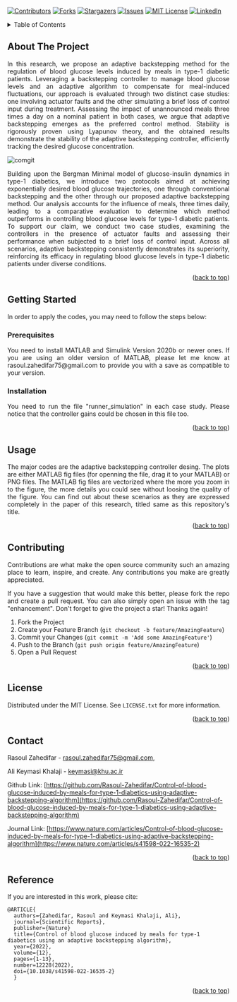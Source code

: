 <!-- Improved compatibility of back to top link: See: https://github.com/othneildrew/Best-README-Template/pull/73 -->
<a name="readme-top"></a>
<!--
*** Thanks for checking out the Best-README-Template. If you have a suggestion
*** that would make this better, please fork the repo and create a pull request
*** or simply open an issue with the tag "enhancement".
*** Don't forget to give the project a star!
*** Thanks again! Now go create something AMAZING! :D
-->



<!-- PROJECT SHIELDS -->
<!--
*** I'm using markdown "reference style" links for readability.
*** Reference links are enclosed in brackets [ ] instead of parentheses ( ).
*** See the bottom of this document for the declaration of the reference variables
*** for contributors-url, forks-url, etc. This is an optional, concise syntax you may use.
*** https://www.markdownguide.org/basic-syntax/#reference-style-links
-->
[![Contributors][contributors-shield]][contributors-url]
[![Forks][forks-shield]][forks-url]
[![Stargazers][stars-shield]][stars-url]
[![Issues][issues-shield]][issues-url]
[![MIT License][license-shield]][license-url]
[![LinkedIn][linkedin-shield]][linkedin-url]


<!-- TABLE OF CONTENTS -->
<details>
  <summary>Table of Contents</summary>
  <ol>
    <li>
      <a href="#about-the-project">About The Project</a>
    </li>
    <li>
      <a href="#getting-started">Getting Started</a>
      <ul>
        <li><a href="#prerequisites">Prerequisites</a></li>
        <li><a href="#installation">Installation</a></li>
      </ul>
    </li>
    <li><a href="#usage">Usage</a></li>
    <li><a href="#contributing">Contributing</a></li>
    <li><a href="#license">License</a></li>
    <li><a href="#contact">Contact</a></li>
    <li><a href="#Reference">Reference</a></li>
  </ol>
</details>



<!-- ABOUT THE PROJECT -->
## About The Project

<div align="justify"> In this research, we propose an adaptive backstepping method for the regulation of blood glucose levels induced by meals in type-1 diabetic patients. Leveraging a backstepping controller to manage blood glucose levels and an adaptive algorithm to compensate for meal-induced fluctuations, our approach is evaluated through two distinct case studies: one involving actuator faults and the other simulating a brief loss of control input during treatment. Assessing the impact of unannounced meals three times a day on a nominal patient in both cases, we argue that adaptive backstepping emerges as the preferred control method. Stability is rigorously proven using Lyapunov theory, and the obtained results demonstrate the stability of the adaptive backstepping controller, efficiently tracking the desired glucose concentration. </div>

![comgit](https://media.springernature.com/full/springer-static/image/art%3A10.1038%2Fs41598-022-16535-2/MediaObjects/41598_2022_16535_Fig1_HTML.png?as=webp)

<div align="justify"> Building upon the Bergman Minimal model of glucose-insulin dynamics in type-1 diabetics, we introduce two protocols aimed at achieving exponentially desired blood glucose trajectories, one through conventional backstepping and the other through our proposed adaptive backstepping method. Our analysis accounts for the influence of meals, three times daily, leading to a comparative evaluation to determine which method outperforms in controlling blood glucose levels for type-1 diabetic patients. To support our claim, we conduct two case studies, examining the controllers in the presence of actuator faults and assessing their performance when subjected to a brief loss of control input. Across all scenarios, adaptive backstepping consistently demonstrates its superiority, reinforcing its efficacy in regulating blood glucose levels in type-1 diabetic patients under diverse conditions. </div>

<p align="right">(<a href="#readme-top">back to top</a>)</p>



<!-- GETTING STARTED -->
## Getting Started

In order to apply the codes, you may need to follow the steps below:


<!-- PREREQUISITES -->
### Prerequisites

<div align="justify"> You need to install MATLAB and Simulink Version 2020b or newer ones. If you are using an older version of MATLAB, please let me know at rasoul.zahedifar75@gmail.com to provide you with a save as compatible to your version. </div>



<!-- INSTALLATION -->
### Installation

<div align="justify"> You need to run the file "runner_simulation" in each case study. Please notice that the controller gains could be chosen in this file too. </div>


<p align="right">(<a href="#readme-top">back to top</a>)</p>



<!-- USAGE EXAMPLES -->
## Usage

<div align="justify"> The major codes are the adaptive backstepping controller desing. The plots are either MATLAB fig files (for openning the file, drag it to your MATLAB) or PNG files. The MATLAB fig files are vectorized where the more you zoom in to the figure, the more details you could see without loosing the quality of the figure. You can find out about these scenarios as they are expressed completely in the paper of this research, titled same as this repository's title. </div>

<p align="right">(<a href="#readme-top">back to top</a>)</p>



<!-- CONTRIBUTING -->
## Contributing

<div align="justify"> Contributions are what make the open source community such an amazing place to learn, inspire, and create. Any contributions you make are greatly appreciated.

If you have a suggestion that would make this better, please fork the repo and create a pull request. You can also simply open an issue with the tag "enhancement".
Don't forget to give the project a star! Thanks again!

1. Fork the Project
2. Create your Feature Branch (`git checkout -b feature/AmazingFeature`)
3. Commit your Changes (`git commit -m 'Add some AmazingFeature'`)
4. Push to the Branch (`git push origin feature/AmazingFeature`)
5. Open a Pull Request </div>

<p align="right">(<a href="#readme-top">back to top</a>)</p>



<!-- LICENSE -->
## License

Distributed under the MIT License. See `LICENSE.txt` for more information.

<p align="right">(<a href="#readme-top">back to top</a>)</p>



<!-- CONTACT -->
## Contact

Rasoul Zahedifar - rasoul.zahedifar75@gmail.com,

Ali Keymasi Khalaji - keymasi@khu.ac.ir

Github Link: [https://github.com/Rasoul-Zahedifar/Control-of-blood-glucose-induced-by-meals-for-type-1-diabetics-using-adaptive-backstepping-algorithm](https://github.com/Rasoul-Zahedifar/Control-of-blood-glucose-induced-by-meals-for-type-1-diabetics-using-adaptive-backstepping-algorithm)

Journal Link: [https://www.nature.com/articles/Control-of-blood-glucose-induced-by-meals-for-type-1-diabetics-using-adaptive-backstepping-algorithm](https://www.nature.com/articles/s41598-022-16535-2)

<p align="right">(<a href="#readme-top">back to top</a>)</p>



<!-- REFERENCE -->
## Reference

If you are interested in this work, please cite:

```
@ARTICLE{
  authors={Zahedifar, Rasoul and Keymasi Khalaji, Ali},
  journal={Scientific Reports},
  publisher={Nature}
  title={Control of blood glucose induced by meals for type-1 diabetics using an adaptive backstepping algorithm}, 
  year={2022},
  volume={12},
  pages={1-13},
  number=12228(2022),
  doi={10.1038/s41598-022-16535-2}
  }
```

<p align="right">(<a href="#readme-top">back to top</a>)</p>



<!-- MARKDOWN LINKS & IMAGES -->
<!-- https://www.markdownguide.org/basic-syntax/#reference-style-links -->
[contributors-shield]: https://img.shields.io/github/contributors/Rasoul-Zahedifar/Control-of-blood-glucose-induced-by-meals-for-type-1-diabetics-using-adaptive-backstepping-algorithm.svg?style=for-the-badge
[contributors-url]: https://github.com/Rasoul-Zahedifar/Control-of-blood-glucose-induced-by-meals-for-type-1-diabetics-using-adaptive-backstepping-algorithm/graphs/contributors
[forks-shield]: https://img.shields.io/github/forks/Rasoul-Zahedifar/Control-of-blood-glucose-induced-by-meals-for-type-1-diabetics-using-adaptive-backstepping-algorithm.svg?style=for-the-badge
[forks-url]: https://github.com/Rasoul-Zahedifar/Control-of-blood-glucose-induced-by-meals-for-type-1-diabetics-using-adaptive-backstepping-algorithm/network/members
[stars-shield]: https://img.shields.io/github/stars/Rasoul-Zahedifar/Control-of-blood-glucose-induced-by-meals-for-type-1-diabetics-using-adaptive-backstepping-algorithm.svg?style=for-the-badge
[stars-url]: https://github.com/Rasoul-Zahedifar/Control-of-blood-glucose-induced-by-meals-for-type-1-diabetics-using-adaptive-backstepping-algorithm/stargazers
[issues-shield]: https://img.shields.io/github/issues/Rasoul-Zahedifar/Control-of-blood-glucose-induced-by-meals-for-type-1-diabetics-using-adaptive-backstepping-algorithm.svg?style=for-the-badge
[issues-url]: https://github.com/Rasoul-Zahedifar/Control-of-blood-glucose-induced-by-meals-for-type-1-diabetics-using-adaptive-backstepping-algorithm/issues
[license-shield]: https://img.shields.io/github/license/Rasoul-Zahedifar/Control-of-blood-glucose-induced-by-meals-for-type-1-diabetics-using-adaptive-backstepping-algorithm.svg?style=for-the-badge
[license-url]: https://github.com/Rasoul-Zahedifar/Control-of-blood-glucose-induced-by-meals-for-type-1-diabetics-using-adaptive-backstepping-algorithm/blob/master/LICENSE.txt
[linkedin-shield]: https://img.shields.io/badge/-LinkedIn-black.svg?style=for-the-badge&logo=linkedin&colorB=555
[linkedin-url]: https://linkedin.com/in/rasoul-zahedifar
